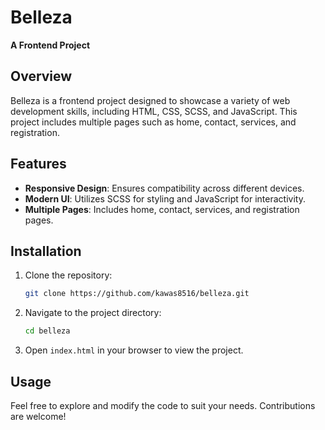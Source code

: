 
# Belleza

**A Frontend Project**

## Overview

Belleza is a frontend project designed to showcase a variety of web development skills, including HTML, CSS, SCSS, and JavaScript. This project includes multiple pages such as home, contact, services, and registration.

## Features

- **Responsive Design**: Ensures compatibility across different devices.
- **Modern UI**: Utilizes SCSS for styling and JavaScript for interactivity.
- **Multiple Pages**: Includes home, contact, services, and registration pages.

## Installation

1. Clone the repository:
   ```bash
   git clone https://github.com/kawas8516/belleza.git
   ```
2. Navigate to the project directory:
   ```bash
   cd belleza
   ```
3. Open `index.html` in your browser to view the project.

## Usage

Feel free to explore and modify the code to suit your needs. Contributions are welcome!
